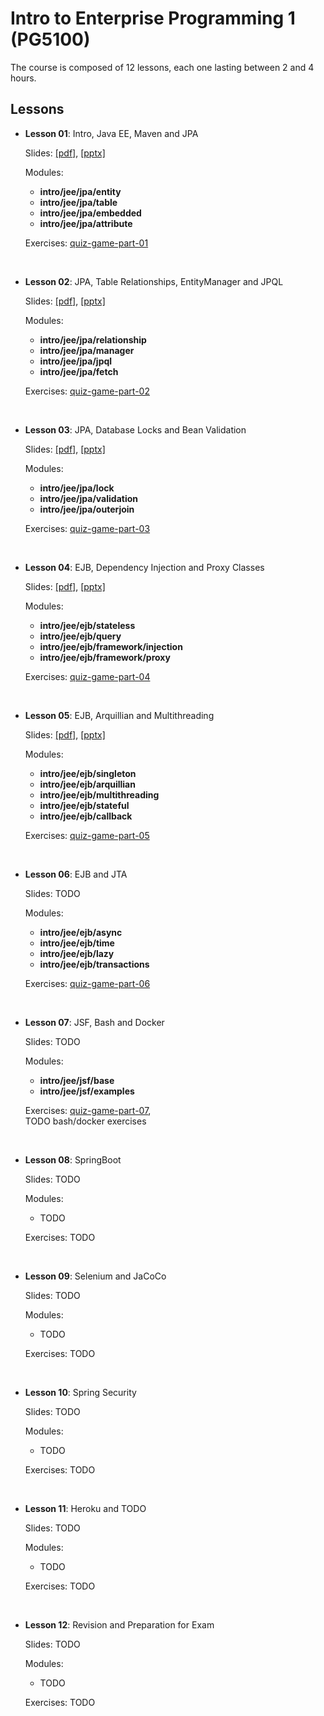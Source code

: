 # Intro to Enterprise Programming 1 (PG5100)

The course is composed of 12 lessons, each one lasting between 2 and 4 hours.

## Lessons

* **Lesson 01**: Intro, Java EE, Maven and JPA
  
  Slides: [[pdf]](slides/lesson_01_intro.pdf), 
          [[pptx]](slides/lesson_01_intro.pptx)
          
  Modules:     
  
  * **intro/jee/jpa/entity**            
  * **intro/jee/jpa/table**            
  * **intro/jee/jpa/embedded**            
  * **intro/jee/jpa/attribute**
  
  Exercises: [quiz-game-part-01](exercises/quiz-game/quiz-game-part-01.md)            

<br />

* **Lesson 02**: JPA, Table Relationships, EntityManager and JPQL
  
  Slides: [[pdf]](slides/lesson_02_jpa.pdf), 
          [[pptx]](slides/lesson_02_jpa.pptx)
  
  Modules:
     
  * **intro/jee/jpa/relationship**
  * **intro/jee/jpa/manager**
  * **intro/jee/jpa/jpql**
  * **intro/jee/jpa/fetch**

  Exercises: [quiz-game-part-02](exercises/quiz-game/quiz-game-part-02.md)  



<br />

* **Lesson 03**: JPA, Database Locks and Bean Validation
  
  Slides: [[pdf]](slides/lesson_03_jpa.pdf), 
          [[pptx]](slides/lesson_03_jpa.pptx)
  
  Modules:
     
  * **intro/jee/jpa/lock**
  * **intro/jee/jpa/validation**
  * **intro/jee/jpa/outerjoin**

  Exercises: [quiz-game-part-03](exercises/quiz-game/quiz-game-part-03.md)  


<br />


* **Lesson 04**: EJB, Dependency Injection and Proxy Classes
  
  Slides: [[pdf]](slides/lesson_04_ejb.pdf), 
          [[pptx]](slides/lesson_04_ejb.pptx)
  
  Modules:
     
  * **intro/jee/ejb/stateless**
  * **intro/jee/ejb/query**
  * **intro/jee/ejb/framework/injection**
  * **intro/jee/ejb/framework/proxy**

  Exercises: [quiz-game-part-04](exercises/quiz-game/quiz-game-part-04.md)  


<br />


* **Lesson 05**: EJB, Arquillian and Multithreading
  
  Slides: [[pdf]](slides/lesson_05_ejb.pdf), 
          [[pptx]](slides/lesson_05_ejb.pptx)
            
  Modules:
     
  * **intro/jee/ejb/singleton**
  * **intro/jee/ejb/arquillian**
  * **intro/jee/ejb/multithreading**
  * **intro/jee/ejb/stateful**
  * **intro/jee/ejb/callback**

  Exercises: [quiz-game-part-05](exercises/quiz-game/quiz-game-part-05.md)  


<br />

* **Lesson 06**: EJB and JTA
  
  Slides: TODO
  
  Modules:
     
  * **intro/jee/ejb/async**
  * **intro/jee/ejb/time**
  * **intro/jee/ejb/lazy**
  * **intro/jee/ejb/transactions**
 
  Exercises: [quiz-game-part-06](exercises/quiz-game/quiz-game-part-06.md)  


<br />


* **Lesson 07**: JSF, Bash and Docker
  
  Slides: TODO
  
  Modules:
     
  * **intro/jee/jsf/base**
  * **intro/jee/jsf/examples**
 
  Exercises: [quiz-game-part-07](exercises/quiz-game/quiz-game-part-07.md),  
    TODO bash/docker exercises

<br />


* **Lesson 08**: SpringBoot
  
  Slides: TODO
  
  Modules:
     
  * TODO
 
  Exercises: TODO

<br />


* **Lesson 09**: Selenium and JaCoCo 
  
  Slides: TODO
  
  Modules:
     
  * TODO
 
  Exercises: TODO

<br />


* **Lesson 10**: Spring Security 
  
  Slides: TODO
  
  Modules:
     
  * TODO
 
  Exercises: TODO

<br />

* **Lesson 11**: Heroku and TODO 
  
  Slides: TODO
  
  Modules:
     
  * TODO
 
  Exercises: TODO

<br />


* **Lesson 12**: Revision and Preparation for Exam 
  
  Slides: TODO
  
  Modules:
     
  * TODO
 
  Exercises: TODO

<br />


